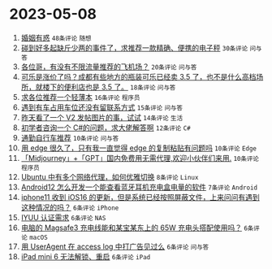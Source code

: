 # 2023-05-08

1. [婚姻有惑](https://www.v2ex.com/t/938137) `48条评论` `随想`
1. [碰到好多起缺斤少两的事件了，求推荐一款精确、便携的电子秤](https://www.v2ex.com/t/938142) `30条评论` `问与答`
1. [各位哥，有没有不限流量推荐的飞机场？](https://www.v2ex.com/t/938145) `20条评论` `问与答`
1. [可乐是涨价了吗？成都有些地方的瓶装可乐已经卖 3.5 了，也不是什么高档场所，就楼下的便利店也是 3.5 了。](https://www.v2ex.com/t/938166) `18条评论` `问与答`
1. [求各位推荐一个轻薄本](https://www.v2ex.com/t/938143) `16条评论` `程序员`
1. [遇到有车占用车位还没有留联系方式](https://www.v2ex.com/t/938131) `15条评论` `问与答`
1. [昨天看了一个 V2 发帖图片的事，试试](https://www.v2ex.com/t/938187) `14条评论` `生活`
1. [初学者咨询一个 C#的问题，求大佬解答啊](https://www.v2ex.com/t/938154) `12条评论` `C#`
1. [通勤自行车推荐](https://www.v2ex.com/t/938195) `10条评论` `问与答`
1. [用 edge 很久了，只有我一直觉得 edge 的复制粘贴有问题吗](https://www.v2ex.com/t/938147) `10条评论` `Edge`
1. [「Midjourney」+「GPT」国内免费用无需代理,欢迎小伙伴们来用.](https://www.v2ex.com/t/938127) `10条评论` `程序员`
1. [Ubuntu 中有多个网络代理，如何优雅切换](https://www.v2ex.com/t/938168) `8条评论` `Linux`
1. [Android12 怎么开发一个能查看蓝牙耳机充电盒电量的软件](https://www.v2ex.com/t/938144) `7条评论` `Android`
1. [iphone11 收到 iOS16 的更新，但是系统已经按照屏蔽文件，上来问问有遇到这种情况的吗？](https://www.v2ex.com/t/938175) `6条评论` `iPhone`
1. [IYUU 认证需求](https://www.v2ex.com/t/938158) `6条评论` `NAS`
1. [电脑的 Magsafe3 充电线能和某宝某东上的 65W 充电头搭配使用吗？](https://www.v2ex.com/t/938155) `6条评论` `macOS`
1. [用 UserAgent 在 access log 中打广告见过么](https://www.v2ex.com/t/938152) `6条评论` `问与答`
1. [iPad mini 6 无法解锁、重启](https://www.v2ex.com/t/938130) `6条评论` `iPad`
